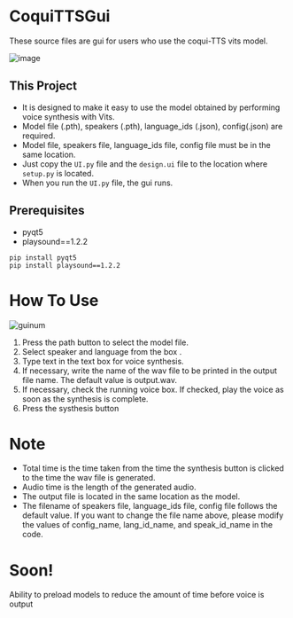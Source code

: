 # CoquiTTSGui
These source files are gui for users who use the coqui-TTS vits model.

![image](https://user-images.githubusercontent.com/87223285/186101795-75a3194f-5e2e-46a4-b61d-e64bdc50dfea.png)

## This Project
* It is designed to make it easy to use the model obtained by performing voice synthesis with Vits.
* Model file (.pth), speakers (.pth), language_ids (.json), config(.json) are required.
* Model file, speakers file, language_ids file, config file must be in the same location.
* Just copy the `UI.py` file and the `design.ui` file to the location where `setup.py` is located.
* When you run the `UI.py` file, the gui runs.

## Prerequisites
* pyqt5
* playsound==1.2.2
```
pip install pyqt5
pip install playsound==1.2.2
```

# How To Use
![guinum](https://user-images.githubusercontent.com/87223285/186298934-7556c59d-363a-4707-be3e-ff83c5f07f19.png)

1. Press the path button to select the model file.
2. Select speaker and language from the box .
3. Type text in the text box for voice synthesis.
4. If necessary, write the name of the wav file to be printed in the output file name. The default value is output.wav.
5. If necessary, check the running voice box. If checked, play the voice as soon as the synthesis is complete.
6. Press the systhesis button

# Note
* Total time is the time taken from the time the synthesis button is clicked to the time the wav file is generated.
* Audio time is the length of the generated audio.
* The output file is located in the same location as the model.
* The filename of speakers file, language_ids file, config file follows the default value. If you want to change the file name above, please modify the values of config_name, lang_id_name, and speak_id_name in the code.

# Soon!
Ability to preload models to reduce the amount of time before voice is output
